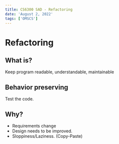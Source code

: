 ```yaml
---
title: CS6300 SAD - Refactoring
date: 'August 2, 2022'
tags: ['OMSCS']
---
```


# Refactoring

## What is?

Keep program readable, understandable, maintainable

## Behavior preserving

Test the code.

## Why?

* Requirements change
* Design needs to be improved.
* Sloppiness/Laziness. (Copy-Paste)

